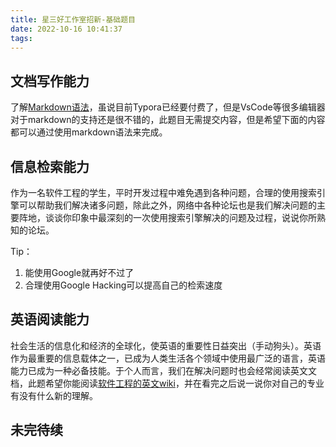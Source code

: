 ```yaml
---
title: 星三好工作室招新-基础题目
date: 2022-10-16 10:41:37
tags:
---
```


## 文档写作能力

了解[Markdown语法](https://markdown.com.cn/basic-syntax/)，虽说目前Typora已经要付费了，但是VsCode等很多编辑器对于markdown的支持还是很不错的，此题目无需提交内容，但是希望下面的内容都可以通过使用markdown语法来完成。

<!--more-->
## 信息检索能力

作为一名软件工程的学生，平时开发过程中难免遇到各种问题，合理的使用搜索引擎可以帮助我们解决诸多问题，除此之外，网络中各种论坛也是我们解决问题的主要阵地，谈谈你印象中最深刻的一次使用搜索引擎解决的问题及过程，说说你所熟知的论坛。

Tip：
1. 能使用Google就再好不过了
2. 合理使用Google Hacking可以提高自己的检索速度


## 英语阅读能力

社会生活的信息化和经济的全球化，使英语的重要性日益突出（手动狗头）。英语作为最重要的信息载体之一，已成为人类生活各个领域中使用最广泛的语言，英语能力已成为一种必备技能。于个人而言，我们在解决问题时也会经常阅读英文文档，此题希望你能阅读[软件工程的英文wiki](https://en.wikipedia.org/wiki/Software_engineering)，并在看完之后说一说你对自己的专业有没有什么新的理解。


## 未完待续
